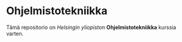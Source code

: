 # Ohjelmistotekniikka
Tämä repositorio on *Helsingin yliopiston* **Ohjelmistotekniikka** kurssia varten.

